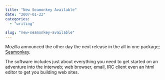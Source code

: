 ```yaml
---
title: "New Seamonkey Available"
date: "2007-01-22"
categories: 
  - "writing"

slug: "new-seamonkey-available"
---
```


Mozilla announced the other day the next release in the all in one package; [Seamonkey](http://www.mozilla.org/projects/seamonkey/).

The software includes just about everything you need to get started on an adventure into the interweb; web browser, email, IRC client even an html editor to get you building web sites.
